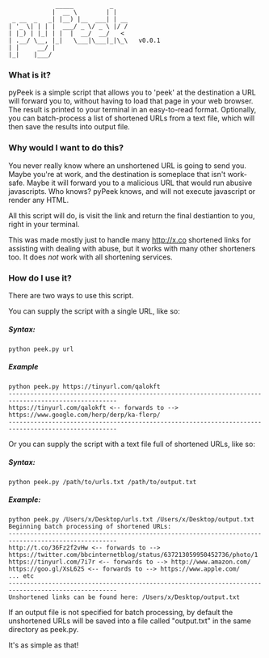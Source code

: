 ```
             _____          _
            |  __ \        | |
 _ __  _   _| |__) |__  ___| | __
| '_ \| | | |  ___/ _ \/ _ \ |/ /
| |_) | |_| | |  |  __/  __/   <
| .__/ \__, |_|   \___|\___|_|\_\   v0.0.1
| |     __/ |
|_|    |___/
```


### What is it?

pyPeek is a simple script that allows you to 'peek' at the destination a URL will forward you to, without having to load that page in your web browser.  The result is printed to your terminal in an easy-to-read format.  Optionally, you can batch-process a list of shortened URLs from a text file, which will then save the results into output file.

### Why would I want to do this?
You never really know where an unshortened URL is going to send you.  Maybe you're at work, and the destination is someplace that isn't work-safe.  Maybe it will forward you to a malicious URL that would run abusive javascripts. Who knows?  pyPeek knows, and will not execute javascript or render any HTML. 

All this script will do, is visit the link and return the final destiantion to you, right in your terminal.

This was made mostly just to handle many http://x.co shortened links for assisting with dealing with abuse, but it works with many other shorteners too.  It does *not* work with all shortening services.


### How do I use it?

There are two ways to use this script.

You can supply the script with a single URL, like so:

##### Syntax:

```
python peek.py url
```

##### Example

```
python peek.py https://tinyurl.com/qalokft
----------------------------------------------------------------------------------------------------
https://tinyurl.com/qalokft <-- forwards to --> https://www.google.com/herp/derp/ka-flerp/
----------------------------------------------------------------------------------------------------
```

Or you can supply the script with a text file full of shortened URLs, like so:

##### Syntax:
```
python peek.py /path/to/urls.txt /path/to/output.txt
```

##### Example:
```
python peek.py /Users/x/Desktop/urls.txt /Users/x/Desktop/output.txt
Beginning batch processing of shortened URLs:
----------------------------------------------------------------------------------------------------
http://t.co/36Fz2f2vHw <-- forwards to --> https://twitter.com/bbcinternetblog/status/637213059950452736/photo/1
https://tinyurl.com/7i7r <-- forwards to --> http://www.amazon.com/
https://goo.gl/XsL62S <-- forwards to --> https://www.apple.com/
... etc
----------------------------------------------------------------------------------------------------
Unshortened links can be found here: /Users/x/Desktop/output.txt
```

If an output file is not specified for batch processing, by default the unshortened URLs will be saved into a file called "output.txt" in the same directory as peek.py.

It's as simple as that!